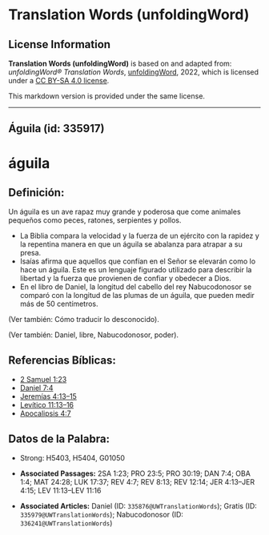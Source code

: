 # Translation Words (unfoldingWord)

## License Information

**Translation Words (unfoldingWord)** is based on and adapted from: _unfoldingWord® Translation Words_, [unfoldingWord](https://unfoldingword.org/utw), 2022, which is licensed under a [CC BY-SA 4.0 license](https://creativecommons.org/licenses/by-sa/4.0/legalcode.en).

This markdown version is provided under the same license.



--------------------------------

## Águila (id: 335917)

águila
======

Definición:
-----------

Un águila es un ave rapaz muy grande y poderosa que come animales pequeños como peces, ratones, serpientes y pollos.

* La Biblia compara la velocidad y la fuerza de un ejército con la rapidez y la repentina manera en que un águila se abalanza para atrapar a su presa.
* Isaías afirma que aquellos que confían en el Señor se elevarán como lo hace un águila. Este es un lenguaje figurado utilizado para describir la libertad y la fuerza que provienen de confiar y obedecer a Dios.
* En el libro de Daniel, la longitud del cabello del rey Nabucodonosor se comparó con la longitud de las plumas de un águila, que pueden medir más de 50 centímetros.

(Ver también: Cómo traducir lo desconocido).

(Ver también: Daniel, libre, Nabucodonosor, poder).

Referencias Bíblicas:
---------------------

* [2 Samuel 1:23](https://ref.ly/2Sam1:23)
* [Daniel 7:4](https://ref.ly/Dan7:4)
* [Jeremías 4:13–15](https://ref.ly/Jer4:13-Jer4:15)
* [Levítico 11:13–16](https://ref.ly/Lev11:13-Lev11:16)
* [Apocalipsis 4:7](https://ref.ly/Rev4:7)

Datos de la Palabra:
--------------------

* Strong: H5403, H5404, G01050

* **Associated Passages:** 2SA 1:23; PRO 23:5; PRO 30:19; DAN 7:4; OBA 1:4; MAT 24:28; LUK 17:37; REV 4:7; REV 8:13; REV 12:14; JER 4:13–JER 4:15; LEV 11:13–LEV 11:16
* **Associated Articles:** Daniel (ID: `335876@UWTranslationWords`); Gratis (ID: `335979@UWTranslationWords`); Nabucodonosor (ID: `336241@UWTranslationWords`)

